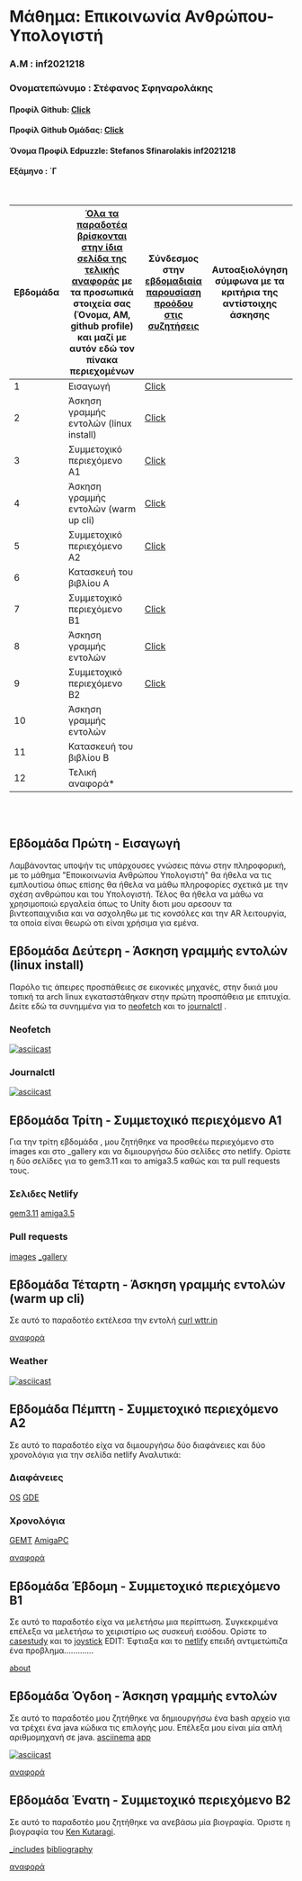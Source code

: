 # Μάθημα: Επικοινωνία Ανθρώπου-Υπολογιστή

### Α.Μ : inf2021218

### Ονοματεπώνυμο : Στέφανος Σφηναρολάκης

#### Προφίλ Github: [Click](https://github.com/StefanosSfinarolakis)

#### Προφίλ Github Ομάδας: [Click](https://github.com/ContattoContare)

#### Όνομα Προφίλ Edpuzzle: Stefanos Sfinarolakis inf2021218

#### Εξάμηνο : ΄Γ

<br />

| Εβδομάδα | [Όλα τα παραδοτέα βρίσκονται στην ίδια σελίδα της τελικής αναφοράς](https://courses-ionio.github.io/help/deliverables/) με τα προσωπικά στοιχεία σας (Όνομα, ΑΜ, github profile) και μαζί με αυτόν εδώ τον πίνακα περιεχομένων | Σύνδεσμος στην [εβδομαδιαία παρουσίαση προόδου στις συζητήσεις](https://github.com/courses-ionio/help/discussions/categories/show-and-tell) | Αυτοαξιολόγηση σύμφωνα με τα κριτήρια της αντίστοιχης άσκησης |
| --- | --- | --- | --- |
| 1 | Εισαγωγή| [Click](https://github.com/courses-ionio/help/discussions/904) | |
| 2 | Άσκηση γραμμής εντολών (linux install) |[Click](https://github.com/courses-ionio/help/discussions/1052) | |
| 3 | Συμμετοχικό περιεχόμενο A1 |[Click](https://github.com/courses-ionio/help/discussions/1190) | |
| 4 | Άσκηση γραμμής εντολών (warm up cli) |[Click](https://github.com/courses-ionio/help/discussions/1331) | |
| 5 | Συμμετοχικό περιεχόμενο A2 |[Click](https://github.com/courses-ionio/help/discussions/1488) | |
| 6 | Κατασκευή του βιβλίου Α | | |
| 7 | Συμμετοχικό περιεχόμενο B1 |[Click](https://github.com/courses-ionio/help/discussions/1705)  | |
| 8 | Άσκηση γραμμής εντολών |[Click](https://github.com/courses-ionio/help/discussions/1775) | |
| 9 | Συμμετοχικό περιεχόμενο B2 |[Click](https://github.com/courses-ionio/help/discussions/1820) | |
| 10 | Άσκηση γραμμής εντολών | | |
| 11 | Κατασκευή του βιβλίου Β | | |
| 12 | Τελική αναφορά* | | |


<br /><br />


## Εβδομάδα Πρώτη - Εισαγωγή


Λαμβάνοντας υποψήν τις υπάρχουσες γνώσεις πάνω στην πληροφορική, με το μάθημα "Εποικοινωνία Ανθρώπου Υπολογιστή" θα ήθελα να τις εμπλουτίσω όπως επίσης θα ήθελα να μάθω πληροφορίες σχετικά με την σχέση ανθρώπου και του Υπολογιστή. Τέλος θα ήθελα να μάθω να χρησιμοποιώ εργαλεία όπως το Unity διοτι μου αρεσουν τα βιντεοπαιχνιδια και να ασχοληθω με τις κονσόλες και την AR λειτουργία, τα οποία είναι θεωρώ οτι είναι χρήσιμα για εμένα.

## Εβδομάδα Δεύτερη - Άσκηση γραμμής εντολών (linux install)

Παρόλο τις άπειρες προσπάθειες σε εικονικές μηχανές, στην δικιά μου τοπική τα arch linux εγκαταστάθηκαν στην πρώτη προσπάθεια με επιτυχία. Δείτε εδώ τα συνημμένα για το [neofetch](https://asciinema.org/a/ZifKdGkCjZqmuLNN2QobItJp1) και το  [journalctl](https://asciinema.org/a/CdSsZsoYJorzWS2dbi1qQfB7s) .

### Neofetch
[![asciicast](https://asciinema.org/a/ZifKdGkCjZqmuLNN2QobItJp1.svg)](https://asciinema.org/a/ZifKdGkCjZqmuLNN2QobItJp1)

### Journalctl
[![asciicast](https://asciinema.org/a/CdSsZsoYJorzWS2dbi1qQfB7s.svg)](https://asciinema.org/a/CdSsZsoYJorzWS2dbi1qQfB7s)

## Εβδομάδα Τρίτη - Συμμετοχικό περιεχόμενο A1
Για την τρίτη εβδομάδα , μου ζητήθηκε να προσθεέω περιεχόμενο στο images και στο _gallery και να διμιουργήσω δύο σελίδες στο netlify. Ορίστε η δύο σελίδες για το gem3.11 και το amiga3.5 καθώς και τα pull requests τους.

### Σελιδες Netlify
[gem3.11](https://fancy-vacherin-2b621a.netlify.app/gallery/gem3.11/) 
[amiga3.5](https://fancy-vacherin-2b621a.netlify.app/gallery/amiga3.5/)
### Pull requests
[images](https://github.com/ContattoContare/images/pull/6) 
[_gallery](https://github.com/ContattoContare/_gallery/pull/6)

## Εβδομάδα Τέταρτη - Άσκηση γραμμής εντολών (warm up cli)
Σε αυτό το παραδοτέο εκτέλεσα την εντολή [curl wttr.in](https://asciinema.org/a/24zTE4CxYSo1nPwinrShCq0gt)

[αναφορά](https://github.com/StefanosSfinarolakis/hci/tree/2021218/projects/2021218)

### Weather
[![asciicast](https://asciinema.org/a/24zTE4CxYSo1nPwinrShCq0gt.svg)](https://asciinema.org/a/24zTE4CxYSo1nPwinrShCq0gt)

## Eβδομάδα Πέμπτη  - Συμμετοχικό περιεχόμενο A2

Σε αυτό το παραδοτέο είχα να διμιουργήσω δύο διαφάνειες και δύο χρονολόγια για την σελίδα netlify
Αναλυτικά:

### Διαφάνειες
[OS](https://fancy-vacherin-2b621a.netlify.app/slides/os/)
[GDE](https://fancy-vacherin-2b621a.netlify.app/slides/gde/)

### Χρονολόγια
[GEMT](https://fancy-vacherin-2b621a.netlify.app/timeline/gemt/)
[AmigaPC](https://fancy-vacherin-2b621a.netlify.app/timeline/amigapc/)

[αναφορά](https://github.com/StefanosSfinarolakis/hci/tree/2021218/projects/2021218)

## Eβδομάδα Έβδομη - Συμμετοχικό περιεχόμενο B1

Σε αυτό το παραδοτέο είχα να μελετήσω μια περίπτωση. Συγκεκριμένα επέλεξα να μελετήσω το χειριστίριο ως συσκευή εισόδου. Ορίστε το [casestudy](https://github.com/StefanosSfinarolakis/site/blob/master/_case-study/joystick.md) και το [joystick](https://github.com/StefanosSfinarolakis/site/blob/master/_includes/cs-joystick.md)
EDIT: Έφτιαξα και το [netlify](https://fancy-vacherin-2b621a.netlify.app/case-study/joystick/) επειδή αντιμετώπιζα ένα προβλημα.............

[about](https://github.com/StefanosSfinarolakis/hci/blob/2021218/projects/2021218/README.md)

## Eβδομάδα Όγδοη  - Άσκηση γραμμής εντολών 

Σε αυτό το παραδοτέο μου ζητήθηκε να δημιουργήσω ένα bash αρχείο για να τρέχει ένα java κώδικα τις επιλογής μου. Επέλεξα μου είναι μία απλή αριθμομηχανή σε java.
[asciinema](https://asciinema.org/a/M79AWpLw3WlQO9LZiY7N5mvLz)
[app](https://github.com/StefanosSfinarolakis/inf2021218)

[![asciicast](https://asciinema.org/a/M79AWpLw3WlQO9LZiY7N5mvLz.svg)](https://asciinema.org/a/M79AWpLw3WlQO9LZiY7N5mvLz)

[αναφορά](https://github.com/StefanosSfinarolakis/hci/tree/2021218/projects/2021218)


## Eβδομάδα Ένατη  -  Συμμετοχικό περιεχόμενο B2
Σε αυτό το παραδοτέο μου ζητήθηκε να ανεβάσω μία βιογραφία. Όριστε η βιογραφία του [Ken Kutaragi](https://github.com/StefanosSfinarolakis/site/blob/master/_includes/ken-kutaragi.md).

[_includes](https://github.com/StefanosSfinarolakis/site/blob/master/_includes/ken-kutaragi.md)
[bibliography](https://github.com/StefanosSfinarolakis/bibliography/blob/master/bio-ken-kutaragi.md)

[αναφορά](https://github.com/StefanosSfinarolakis/hci/edit/2021218/projects/2021218/README.md)
